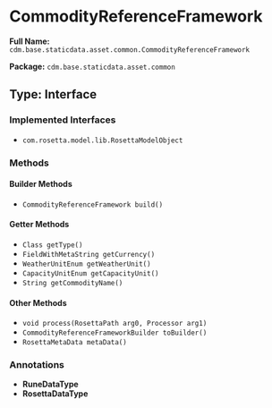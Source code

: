 # CommodityReferenceFramework

**Full Name:** `cdm.base.staticdata.asset.common.CommodityReferenceFramework`

**Package:** `cdm.base.staticdata.asset.common`

## Type: Interface

### Implemented Interfaces

- `com.rosetta.model.lib.RosettaModelObject`

### Methods

#### Builder Methods

- `CommodityReferenceFramework build()`

#### Getter Methods

- `Class getType()`
- `FieldWithMetaString getCurrency()`
- `WeatherUnitEnum getWeatherUnit()`
- `CapacityUnitEnum getCapacityUnit()`
- `String getCommodityName()`

#### Other Methods

- `void process(RosettaPath arg0, Processor arg1)`
- `CommodityReferenceFrameworkBuilder toBuilder()`
- `RosettaMetaData metaData()`

### Annotations

- **RuneDataType**
- **RosettaDataType**

